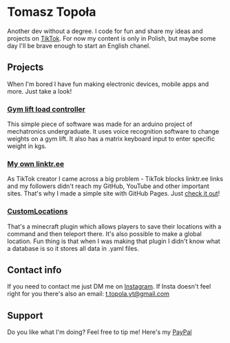 # Tomasz Topoła
Another dev without a degree. I code for fun and share my ideas and projects on [TikTok](https://tiktok.com/@tomektopola). For now my content is only in Polish, but maybe some day I'll be brave enough to start an English chanel.

## Projects
When I'm bored I have fun making electronic devices, mobile apps and more. Just take a look!

### [Gym lift load controller](https://github.com/TomaszTopola/Gym-lift-load-controller)
This simple piece of software was made for an arduino project of mechatronics undergraduate. It uses voice recognition software to change weights on a gym lift. It also has a matrix keyboard input to enter specific weight in kgs.

### [My own linktr.ee](https://github.com/TomaszTopola/tomasztopola.github.io)
As TikTok creator I came across a big problem - TikTok blocks linktr.ee links and my followers didn't reach my GitHub, YouTube and other important sites. That's why I made a simple site with GitHub Pages. Just [check it out](https://tomektopola.techtok.pl/)!

### [CustomLocations](https://github.com/TomaszTopola/CustomLocations)
That's a minecraft plugin which allows players to save their locations with a command and then teleport there. It's also possible to make a global location. Fun thing is that when I was making that plugin I didn't know what a database is so it stores all data in .yaml files.

## Contact info
If you need to contact me just DM me on [Instagram](https://instagram.com/tomektopola). If Insta doesn't feel right for you there's also an email: t.topola.yt@gmail.com

## Support
Do you like what I'm doing? Feel free to tip me! Here's my [PayPal](https://paypal.me/tomasztopola)